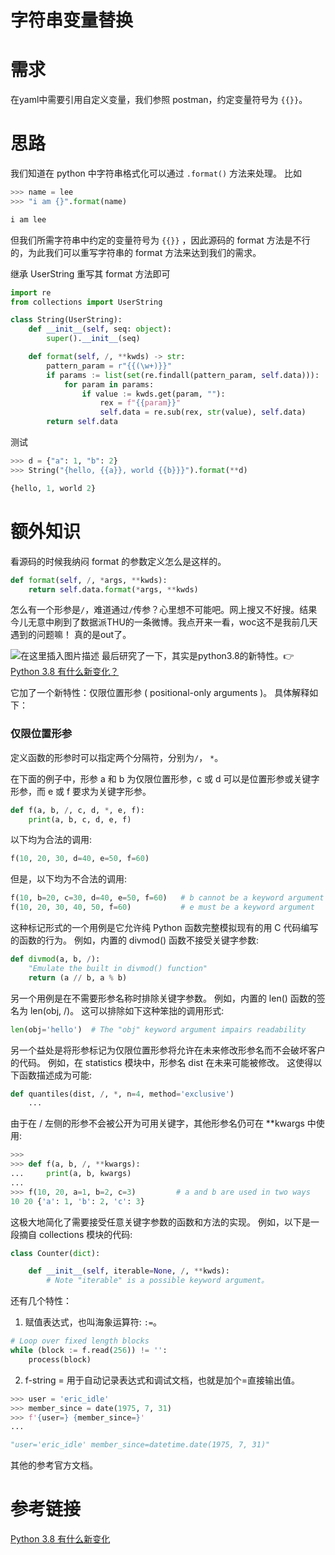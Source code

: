 # 字符串变量替换

# 需求
在yaml中需要引用自定义变量，我们参照 postman，约定变量符号为 `{{}}`。
# 思路
我们知道在 python 中字符串格式化可以通过 `.format()` 方法来处理。
比如

```python
>>> name = lee
>>> "i am {}".format(name)

i am lee
```
但我们所需字符串中约定的变量符号为 `{{}}` ，因此源码的 format 方法是不行的，为此我们可以重写字符串的 format 方法来达到我们的需求。

继承 UserString 重写其 format 方法即可
```python
import re
from collections import UserString

class String(UserString):
    def __init__(self, seq: object):
        super().__init__(seq)

    def format(self, /, **kwds) -> str:
        pattern_param = r"{{(\w+)}}"
        if params := list(set(re.findall(pattern_param, self.data))):
            for param in params:
                if value := kwds.get(param, ""):
                    rex = f"{{param}}"
                    self.data = re.sub(rex, str(value), self.data)
        return self.data
```
测试

```python
>>> d = {"a": 1, "b": 2}
>>> String("{hello, {{a}}, world {{b}}}").format(**d)

{hello, 1, world 2}
```
# 额外知识
看源码的时候我纳闷 format 的参数定义怎么是这样的。

```python
def format(self, /, *args, **kwds):
    return self.data.format(*args, **kwds)
```


怎么有一个形参是`/`，难道通过`/`传参？心里想不可能吧。网上搜又不好搜。结果今儿无意中刷到了数据派THU的一条微博。我点开来一看，woc这不是我前几天遇到的问题嘛！
真的是out了。

![在这里插入图片描述](https://img-blog.csdnimg.cn/334c4f28a6ca45dda52e59be5c6b6036.png)
最后研究了一下，其实是python3.8的新特性。👉 [Python 3.8 有什么新变化？](https://docs.python.org/zh-cn/3.8/whatsnew/3.8.html)

它加了一个新特性：仅限位置形参 ( positional-only arguments )。
具体解释如下：
### 仅限位置形参
定义函数的形参时可以指定两个分隔符，分别为`/`， `*`。

在下面的例子中，形参 a 和 b 为仅限位置形参，c 或 d 可以是位置形参或关键字形参，而 e 或 f 要求为关键字形参。

```python
def f(a, b, /, c, d, *, e, f):
    print(a, b, c, d, e, f)
```
以下均为合法的调用:

```python
f(10, 20, 30, d=40, e=50, f=60)
```

但是，以下均为不合法的调用:

```python
f(10, b=20, c=30, d=40, e=50, f=60)   # b cannot be a keyword argument
f(10, 20, 30, 40, 50, f=60)           # e must be a keyword argument
```

这种标记形式的一个用例是它允许纯 Python 函数完整模拟现有的用 C 代码编写的函数的行为。 例如，内置的 divmod() 函数不接受关键字参数:

```python
def divmod(a, b, /):
    "Emulate the built in divmod() function"
    return (a // b, a % b)
```

另一个用例是在不需要形参名称时排除关键字参数。 例如，内置的 len() 函数的签名为 len(obj, /)。 这可以排除如下这种笨拙的调用形式:

```python
len(obj='hello')  # The "obj" keyword argument impairs readability
```

另一个益处是将形参标记为仅限位置形参将允许在未来修改形参名而不会破坏客户的代码。 例如，在 statistics 模块中，形参名 dist 在未来可能被修改。 这使得以下函数描述成为可能:

```python
def quantiles(dist, /, *, n=4, method='exclusive')
    ...
```

由于在 / 左侧的形参不会被公开为可用关键字，其他形参名仍可在 **kwargs 中使用:

```python
>>>
>>> def f(a, b, /, **kwargs):
...     print(a, b, kwargs)
...
>>> f(10, 20, a=1, b=2, c=3)         # a and b are used in two ways
10 20 {'a': 1, 'b': 2, 'c': 3}
```

这极大地简化了需要接受任意关键字参数的函数和方法的实现。 例如，以下是一段摘自 collections 模块的代码:

```python
class Counter(dict):

    def __init__(self, iterable=None, /, **kwds):
        # Note "iterable" is a possible keyword argument。
```
还有几个特性：
1. 赋值表达式，也叫海象运算符: `:=`。

```python
# Loop over fixed length blocks
while (block := f.read(256)) != '':
    process(block)
```

2. f-string = 用于自动记录表达式和调试文档，也就是加个=直接输出值。

```python
>>> user = 'eric_idle'
>>> member_since = date(1975, 7, 31)
>>> f'{user=} {member_since=}'
...

"user='eric_idle' member_since=datetime.date(1975, 7, 31)"
```
其他的参考官方文档。
# 参考链接
[Python 3.8 有什么新变化](https://docs.python.org/zh-cn/3.8/whatsnew/3.8.html)
